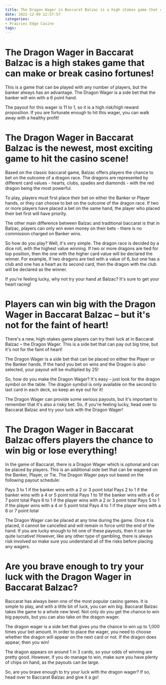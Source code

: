 ```yaml
---
title: The Dragon Wager in Baccarat Balzac is a high stakes game that can make or break casino fortunes!
date: 2022-12-09 12:57:57
categories:
- Prairies Edge Casino
tags:
---
```



#  The Dragon Wager in Baccarat Balzac is a high stakes game that can make or break casino fortunes!

This is a game that can be played with any number of players, but the banker always has an advantage. The Dragon Wager is a side bet that the banker will win with a 6 point hand. 

The payout for this wager is 11 to 1, so it is a high risk/high reward proposition. If you are fortunate enough to hit this wager, you can walk away with a healthy profit!

#  The Dragon Wager in Baccarat Balzac is the newest, most exciting game to hit the casino scene!

Based on the classic baccarat game, Balzac offers players the chance to bet on the outcome of a dragon race. The dragons are represented by different card values - hearts, clubs, spades and diamonds - with the red dragon being the most powerful.

To play, players must first place their bet on either the Banker or Player hands, or they can choose to bet on the outcome of the dragon race. If two or more players have placed a bet on the same hand, the player who placed their bet first will have priority.

The other main difference between Balzac and traditional baccarat is that in Balzac, players can only win even money on their bets - there is no commission charged on Banker wins.

So how do you play? Well, it's very simple. The dragon race is decided by a dice roll, with the highest value winning. If two or more dragons are tied for top position, then the one with the higher card value will be declared the winner. For example, if two dragons are tied with a value of 6, but one has a club and one has a heart as its second card, then the dragon with the club will be declared as the winner.

If you're feeling lucky, why not try your hand at Balzac? It's sure to get your heart racing!

#  Players can win big with the Dragon Wager in Baccarat Balzac – but it's not for the faint of heart!

There's a new, high-stakes game players can try their luck at in Baccarat Balzac – the Dragon Wager. This is a side bet that can pay out big time, but it's not for the faint of heart!

The Dragon Wager is a side bet that can be placed on either the Player or the Banker hands. If the hand you bet on wins and the Dragon is also selected, your payout will be multiplied by 25!

So, how do you make the Dragon Wager? It's easy – just look for the dragon symbol on the table. The dragon symbol is only available on the second to last card in each deck, so keep an eye out for it!

The Dragon Wager can provide some serious payouts, but it's important to remember that it's also a risky bet. So, if you're feeling lucky, head over to Baccarat Balzac and try your luck with the Dragon Wager!

#  The Dragon Wager in Baccarat Balzac offers players the chance to win big or lose everything!

In the game of Baccarat, there is a Dragon Wager which is optional and can be placed by players. This is an additional side bet that can be wagered on the Banker, Player, or Tie. The Dragon Wager pays out based on the following payout schedule:

Pays 3 to 1 if the banker wins with a 2 or 3 point total
Pays 2 to 1 if the banker wins with a 4 or 5 point total
Pays 1 to 1if the banker wins with a 6 or 7 point total
Pays 6 to 1 if the player wins with a 2 or 3 point total
Pays 5 to 1 if the player wins with a 4 or 5 point total
Pays 4 to 1 if the player wins with a 6 or 7 point total


The Dragon Wager can be placed at any time during the game. Once it is placed, it cannot be cancelled and will remain in force until the end of the hand. If you are lucky enough to hit one of these payouts, then it can be quite lucrative! However, like any other type of gambling, there is always risk involved so make sure you understand all of the risks before placing any wagers.

#  Are you brave enough to try your luck with the Dragon Wager in Baccarat Balzac?

Baccarat has always been one of the most popular casino games. It is simple to play, and with a little bit of luck, you can win big. Baccarat Balzac takes the game to a whole new level. Not only do you get the chance to win big payouts, but you can also take on the dragon wager.

The dragon wager is a side bet that gives you the chance to win up to 1,000 times your bet amount. In order to place the wager, you need to choose whether the dragon will appear on the next card or not. If the dragon does appear, then you win!

The dragon appears on around 1 in 3 cards, so your odds of winning are pretty good. However, if you do manage to win, make sure you have plenty of chips on hand, as the payouts can be large.

So, are you brave enough to try your luck with the dragon wager? If so, head over to Baccarat Balzac and give it a go!